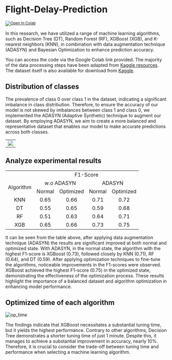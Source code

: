 # Flight-Delay-Prediction
<sub> [![Open In Colab](https://colab.research.google.com/assets/colab-badge.svg)](https://colab.research.google.com/drive/1ltSXkWcSd0PhbP-w-7Kc4x7ENixPJRva?usp=sharing)
</sub>

In this research, we have utilized a range of machine learning algorithms, such as Decision Tree (DT), Random Forest (RF), XGBoost (XGB), and K-nearest neighbors (KNN), in combination with data augmentation technique (ADASYN) and Bayesian Optimization to enhance prediction accuracy.

You can access the code via the Google Colab link provided. The majority of the data processing steps have been adapted from [Kaggle resources](https://www.kaggle.com/code/fabiendaniel/predicting-flight-delays-tutorial/notebook). The dataset itself is also available for download from [Kaggle](https://www.kaggle.com/datasets/usdot/flight-delays?datasetId=810&sortBy=voteCount&select=airlines.csv).


## Distribution of classes
The prevalence of class 0 over class 1 in the dataset, indicating a significant imbalance in class distribution. Therefore, to ensure the accuracy of our model is not skewed by imbalances between class 1 and class 0, we implemented the ADASYN (Adaptive Synthetic) technique to augment our dataset. By employing ADASYN, we aim to create a more balanced and representative dataset that enables our model to make accurate predictions across both classes.

<table align="center">
    <tr>
        <td align="center"> <img src="https://github.com/khoi03/Flight-Delay-Prediction/assets/80579165/ba67e98d-a688-4216-9af7-16ed327aa8b5"></td>
    </tr> 
</table>

## Analyze experimental results

<table align="center">
    <tr>
        <td align="center"></td>
        <td align="center" colspan="4"> F1-Score</td>
    </tr> 
    <tr>
        <td align="center" rowspan="2"> Algorithm</td>
        <td align="center" colspan="2"> w.o ADASYN</td>
        <td align="center" colspan="2"> ADASYN</td>
    </tr> 
    <tr>
        <td align="center"> Normal</td>
        <td align="center"> Optimized</td>
        <td align="center"> Normal</td>
        <td align="center"> Optimized</td>
    </tr> 
    <tr>
        <td align="center"> KNN </td>
        <td align="center"> 0.65 </td>
        <td align="center"> 0.66 </td>
        <td align="center"> 0.71 </td>
        <td align="center"> 0.72 </td>
    </tr>
    <tr>
        <td align="center"> DT </td>
        <td align="center"> 0.55 </td>
        <td align="center"> 0.65 </td>
        <td align="center"> 0.59 </td>
        <td align="center"> 0.68 </td>
    </tr>
    <tr>
        <td align="center"> RF </td>
        <td align="center"> 0.51 </td>
        <td align="center"> 0.63 </td>
        <td align="center"> 0.64 </td>
        <td align="center"> 0.71 </td>
    </tr>
    <tr>
        <td align="center"> XGB </td>
        <td align="center"> 0.65 </td>
        <td align="center"> 0.66 </td>
        <td align="center"> 0.73 </td>
        <td align="center"> 0.75 </td>
    </tr>
</table>

It can be seen from the table above, after applying data augmentation technique (ADASYN) the results are significant improved at both normal and optimized state. With ADASYN, in the normal state, the algorithm with the highest F1-score is XGBoost (0.73), followed closely by KNN (0.71), RF (0.64), and DT (0.59). After applying optimization techniques to fine-tune the algorithms, noticeable improvements in the F1-scores were observed. XGBoost achieved the highest F1-score (0.75) in the optimized state, demonstrating the effectiveness of the optimization process. These results highlight the importance of a balanced dataset and algorithm optimization in enhancing model performance.

## Optimized time of each algorithm
![op_time](https://github.com/khoi03/Flight-Delay-Prediction/assets/80579165/252721cd-bf7e-4dff-ae37-6338a1d5fd0d)

The findings indicate that XGBoost necessitates a substantial tuning time, but it yields the highest performance. Contrary to other algorithms, Decision Tree demonstrates a shorter tuning time of just 1 minute. Despite this, it manages to achieve a substantial improvement in accuracy, nearly 10%. Therefore, it is crucial to consider the trade-off between tuning time and performance when selecting a machine learning algorithm.
